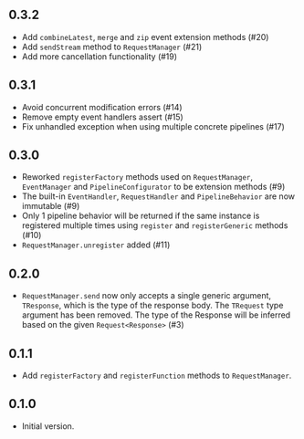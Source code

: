 ## 0.3.2

- Add `combineLatest`, `merge` and `zip` event extension methods (#20)
- Add `sendStream` method to `RequestManager` (#21)
- Add more cancellation functionality (#19)

## 0.3.1

- Avoid concurrent modification errors (#14)
- Remove empty event handlers assert (#15)
- Fix unhandled exception when using multiple concrete pipelines (#17)

## 0.3.0

- Reworked `registerFactory` methods used on `RequestManager`, `EventManager` and `PipelineConfigurator` to be extension methods (#9)
- The built-in `EventHandler`, `RequestHandler` and `PipelineBehavior` are now immutable (#9)
- Only 1 pipeline behavior will be returned if the same instance is registered multiple times using `register` and `registerGeneric` methods (#10)
- `RequestManager.unregister` added (#11)

## 0.2.0

- `RequestManager.send` now only accepts a single generic argument, `TResponse`, which is the type of the response body. The `TRequest` type argument has been removed. The type of the Response will be inferred based on the given `Request<Response>` (#3)

## 0.1.1

- Add `registerFactory` and `registerFunction` methods to `RequestManager`.

## 0.1.0

- Initial version.
